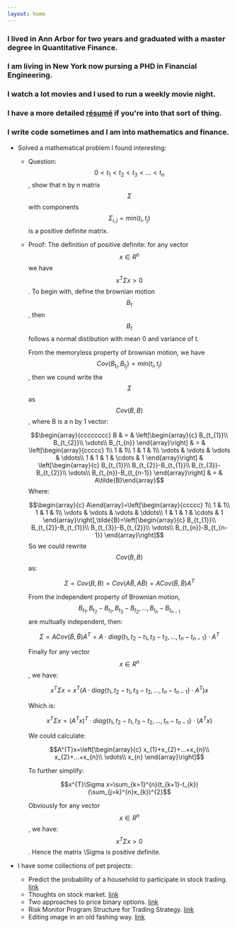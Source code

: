 ```yaml
---
layout: home
---
```


### I lived in Ann Arbor for two years and graduated with a master degree in Quantitative Finance.

### I am living in New York now pursing a PHD in Financial Engineering.

### I watch a lot movies and I used to run a weekly movie night.


### I have a more detailed [résumé](./dongxuli.pdf) if you're into that sort of thing.

### I write code sometimes and I am into mathematics and finance.

- Solved a mathematical problem I found interesting:
       
    * Question: $$ 0 < t_1 < t_2 < t_3 < ... < t_n $$, show that n by n matrix $$\Sigma$$ with components $$\Sigma_{i,j} = min(t_i,t_j)$$ is a positive definite matrix.
    * Proof:
        The definition of positive definite: for any vector $$ x \in R^n$$ we have $$x^T \Sigma x > 0 $$.
        To begin with, define the brownian motion $$B_{t}$$, then $$B_{t}$$ follows a normal distibution with mean 0 and variance of t. 
          
        From the memoryless property of brownian motion, we have $$Cov(B_{t_{i}},B_{t_{j}})=min(t_{i},t_{j})$$ , then we cound write the $$\Sigma$$ as $$Cov(B,B)$$, where B is a n by 1 vector:
           
        $$\begin{array}{cccccccc}
B & = & \left[\begin{array}{c}
B_{t_{1}}\\
B_{t_{2}}\\
\vdots\\
B_{t_{n}}
\end{array}\right] & = & \left[\begin{array}{ccccc}
1\\
1 & 1\\
1 & 1 & 1\\
\vdots & \vdots & \vdots & \ddots\\
1 & 1 & 1 & \cdots & 1
\end{array}\right] & \left[\begin{array}{c}
B_{t_{1}}\\
B_{t_{2}}-B_{t_{1}}\\
B_{t_{3}}-B_{t_{2}}\\
\vdots\\
B_{t_{n}}-B_{t_{n-1}}
\end{array}\right] & = & A\tilde{B}\end{array}$$
        Where:
           
        $$\begin{array}{c}
A\end{array}=\left[\begin{array}{ccccc}
1\\
1 & 1\\
1 & 1 & 1\\
\vdots & \vdots & \vdots & \ddots\\
1 & 1 & 1 & \cdots & 1
\end{array}\right],\tilde{B}=\left[\begin{array}{c}
B_{t_{1}}\\
B_{t_{2}}-B_{t_{1}}\\
B_{t_{3}}-B_{t_{2}}\\
\vdots\\
B_{t_{n}}-B_{t_{n-1}}
\end{array}\right]$$
        So we could rewrite $$Cov(B,B)$$ as:
           
        $$\Sigma=Cov(B,B)=Cov(A\tilde{B},A\tilde{B})=ACov(\tilde{B},\tilde{B})A^{T}$$
               
        From the independent property of Brownian motion, $$B_{t_{1}}, B_{t_{2}}-B_{t_{1}},B_{t_{3}}-B_{t_{2}}, ... , B_{t_{n}}-B_{t_{n-1}}$$ are multually independent, then:   
           
        $$\Sigma=ACov(\tilde{B},\tilde{B})A^{T}=A\cdot diag\{t_{1},t_{2}-t_{1},t_{3}-t_{2},...,t_{n}-t_{n-1}\}\cdot A^{T}$$
           
        Finally for any vector $$x\in R^{n}$$, we have:   
           
        $$x^{T}\Sigma x=x^{T}(A\cdot diag\{t_{1},t_{2}-t_{1},t_{3}-t_{2},...,t_{n}-t_{n-1}\}\cdot A^{T})x$$
           
        Which is:   
           
        $$x^{T}\Sigma x=(A^{T}x)^{T}\cdot diag\{t_{1},t_{2}-t_{1},t_{3}-t_{2},...,t_{n}-t_{n-1}\}\cdot(A^{T}x)$$
           
        We could calculate:
           
        $$A^{T}x=\left[\begin{array}{c}
x_{1}+x_{2}+...+x_{n}\\
x_{2}+...+x_{n}\\
\vdots\\
x_{n}
\end{array}\right]$$
           
        To further simplify:
           
        $$x^{T}\Sigma x=\sum_{k=1}^{n}(t_{k+1}-t_{k})(\sum_{j=k}^{n}x_{k})^{2}$$
            
        Obviously for any vector $$x\in R^{n}$$, we have: $$x^{T}\Sigma x>0$$.
        Hence the matrix \Sigma is positive definite. 

- I have some collections of pet projects:
    * Predict the probability of a household to participate in stock trading. [link](./_projects/)
    * Thoughts on stock market. [link](./_projects/)
    * Two approaches to price binary options. [link](./_projects/)
    * Risk Monitor Program Structure for Trading Strategy. [link](./_projects/)
    * Editing image in an old fashing way. [link](./_projects/) 
